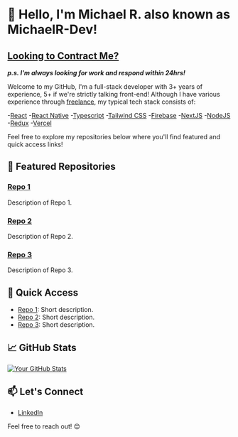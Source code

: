 # 👋 Hello, I'm Michael R. also known as MichaelR-Dev!
## [Looking to Contract Me?](https://www.upwork.com/freelancers/michaelr78) 
***p.s. I'm always looking for work and respond within 24hrs!***

Welcome to my GitHub, I'm a full-stack developer with 3+ years of experience, 5+ if we're strictly talking front-end!
Although I have various experience through [freelance](https://www.upwork.com/freelancers/michaelr78),
my typical tech stack consists of:

-[React](https://react.dev/) -[React Native](https://reactnative.dev/) -[Typescript](https://www.typescriptlang.org/) -[Tailwind CSS](https://tailwindcss.com/)
-[Firebase](https://firebase.google.com/) -[NextJS](https://nextjs.org/) -[NodeJS](https://nodejs.org/en)
-[Redux](https://redux.js.org/) -[Vercel](https://vercel.com/)

Feel free to explore my repositories below where you'll find featured and quick access links!

## 🌟 Featured Repositories

### [Repo 1](link-to-repo-1)
Description of Repo 1.

### [Repo 2](link-to-repo-2)
Description of Repo 2.

### [Repo 3](link-to-repo-3)
Description of Repo 3.

## 🚀 Quick Access

- [Repo 1](link-to-repo-1): Short description.
- [Repo 2](link-to-repo-2): Short description.
- [Repo 3](link-to-repo-3): Short description.

## 📈 GitHub Stats

[![Your GitHub Stats](https://github-readme-stats.vercel.app/api?username=michaelr-dev&show_icons=true&theme=radical)](https://github.com/michaelr-dev)

## 📫 Let's Connect

- [LinkedIn]([your-linkedin-profile](https://www.linkedin.com/in/michaelr-dev/))

Feel free to reach out! 😊
